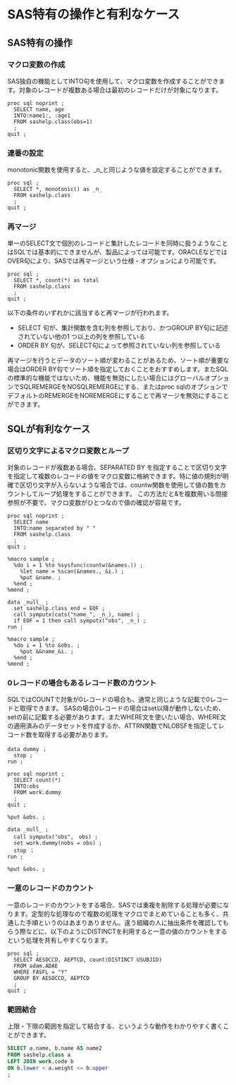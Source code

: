 # SAS特有の操作と有利なケース

## SAS特有の操作

### マクロ変数の作成

SAS独自の機能としてINTO句を使用して、マクロ変数を作成することができます。対象のレコードが複数ある場合は最初のレコードだけが対象になります。

```
proc sql noprint ;
  SELECT name, age
  INTO:name1:, :age1
  FROM sashelp.class(obs=1)
  ;
quit ;
```

### 連番の設定

monotonic関数を使用すると、_n_と同じような値を設定することができます。

```
proc sql ;
  SELECT *, monotonic() as _n_
  FROM sashelp.class
  ;
quit ;
```

### 再マージ

単一のSELECT文で個別のレコードと集計したレコードを同時に扱うようなことはSQLでは基本的にできませんが、製品によっては可能です。ORACLEなどではOVER句により、SASでは再マージという仕様・オプションにより可能です。

```
proc sql ;
  SELECT *, count(*) as total
  FROM sashelp.class
  ;
quit ;
```

以下の条件のいずれかに該当すると再マージが行われます。

- SELECT 句が、集計関数を含む列を参照しており、かつGROUP BY句に記述されていない他の1 つ以上の列を参照している
- ORDER BY 句が、SELECT句によって参照されていない列を参照している

再マージを行うとデータのソート順が変わることがあるため、ソート順が重要な場合はORDER BY句でソート順を指定しておくことをおすすめします。またSQLの標準的な機能ではないため、機能を無効にしたい場合にはグローバルオプションでSQLREMERGEをNOSQLREMERGEにする、またはproc sqlのオプションでデフォルトのREMERGEをNOREMERGEにすることで再マージを無効にすることができます。

## SQLが有利なケース

### 区切り文字によるマクロ変数とループ

対象のレコードが複数ある場合、SEPARATED BY を指定することで区切り文字を指定して複数のレコードの値をマクロ変数に格納できます。特に値の規則が明確で区切り文字が入らないような場合では、countw関数を使用して値の数をカウントしてループ処理をすることができます。
この方法だと&を複数用いる間接参照が不要で、マクロ変数がひとつなので値の確認が容易です。

```
proc sql noprint ;
  SELECT name
  INTO:name separated by " "
  FROM sashelp.class
  ;
quit ;

%macro sample ;
  %do i = 1 %to %sysfunc(countw(&names.)) ;
    %let name = %scan(&names., &i.) ;
    %put &name. ;
  %end ; 
%mend ;

data _null_ ;
  set sashelp.class end = EOF ;
  call symputx(cats("name_", _n_), name) ;
  if EOF = 1 then call symputx("obs", _n_) ;
run ;

%macro sample ;
  %do i = 1 %to &obs. ;
    %put &&name_&i. ;
  %end ; 
%mend ;
```

### 0レコードの場合もあるレコード数のカウント

SQLではCOUNTで対象が0レコードの場合も、通常と同じような記載で0レコードと取得できます。
SASの場合0レコードの場合はset以降が動作しないため、setの前に記載する必要があります。またWHERE文を使いたい場合、WHERE文の適用済みのデータセットを作成するか、ATTRN関数でNLOBSFを指定してレコード数を取得する必要があります。

```
data dummy ；
  stop ;
run ;

proc sql noprint ;
  SELECT count(*)
  INTO:obs
  FROM work.dummy
  ;
quit ;

%put &obs. ;

data _null_ ;
  call symputx("obs",　obs) ;
  set work.dummy(nobs = obs) ;
  stop ；
run ;

%put &obs. ;
```

### 一意のレコードのカウント

一意のレコードのカウントをする場合、SASでは重複を削除する処理が必要になります。定型的な処理なので複数の処理をマクロでまとめていることも多く、共通した手順というのはあまりありません。違う組織の人に抽出条件を確認してもらう際などに、以下のようにDISTINCTを利用すると一意の値のカウントをするという処理を共有しやすくなります。

```
proc sql ;
  SELECT AESOCCD, AEPTCD, count(DISTINCT USUBJID)
  FROM adam.ADAE
  WHERE FASFL = "Y"
  GROUP BY AESOCCD, AEPTCD
  ;
quit ;
```

### 範囲結合

上限・下限の範囲を指定して結合する、というような動作をわかりやすく書くことができます。

```sql
SELECT a.name, b.name AS name2 
FROM sashelp.class a
LEFT JOIN work.code b
ON b.lower < a.weight <= b.upper 
;
```